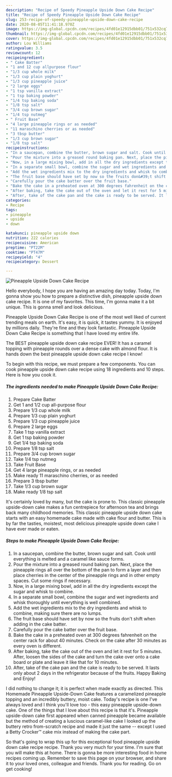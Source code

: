 ```yaml
---
description: "Recipe of Speedy Pineapple Upside Down Cake Recipe"
title: "Recipe of Speedy Pineapple Upside Down Cake Recipe"
slug: 253-recipe-of-speedy-pineapple-upside-down-cake-recipe
date: 2020-08-05T11:41:18.970Z
image: https://img-global.cpcdn.com/recipes/4fd01e12915dbb01/751x532cq70/pineapple-upside-down-cake-recipe-recipe-main-photo.jpg
thumbnail: https://img-global.cpcdn.com/recipes/4fd01e12915dbb01/751x532cq70/pineapple-upside-down-cake-recipe-recipe-main-photo.jpg
cover: https://img-global.cpcdn.com/recipes/4fd01e12915dbb01/751x532cq70/pineapple-upside-down-cake-recipe-recipe-main-photo.jpg
author: Lou Williams
ratingvalue: 3.5
reviewcount: 12
recipeingredient:
- " Cake Batter"
- "1 and 12 cup allpurpose flour"
- "1/3 cup whole milk"
- "1/3 cup plain yoghurt"
- "1/3 cup pineapple juice"
- "2 large eggs"
- "1 tsp vanilla extract"
- "1 tsp baking powder"
- "1/4 tsp baking soda"
- "1/8 tsp salt"
- "3/4 cup brown sugar"
- "1/4 tsp nutmeg"
- " Fruit Base"
- "4 large pineapple rings or as needed"
- "11 maraschino cherries or as needed"
- "3 tbsp butter"
- "1/3 cup brown sugar"
- "1/8 tsp salt"
recipeinstructions:
- "In a saucepan, combine the butter, brown sugar and salt. Cook until everything is melted and a caramel like sauce forms."
- "Pour the mixture into a greased round baking pan. Next, place the pineapple rings all over the bottom of the pan to form a layer and then place cherries in the center of the pineapple rings and in other empty spaces. Cut some rings if necessary."
- "Now, in a large mixing bowl, add in all the dry ingredients except the sugar and whisk to combine."
- "In a separate small bowl, combine the sugar and wet ingredients and whisk thoroughly until everything is well combined."
- "Add the wet ingredients mix to the dry ingredients and whisk to combine, making sure there are no lumps."
- "The fruit base should have set by now so the fruits don&#39;t shift when adding in the cake batter."
- "Carefully pour the cake batter over the fruit base."
- "Bake the cake in a preheated oven at 300 degrees fahrenheit on the center rack for about 40 minutes. Check on the cake after 30 minutes as every oven is different."
- "After baking, take the cake out of the oven and let it rest for 5 minutes. After, loosen the sides of the cake and turn the cake over onto a cake board or plate and leave it like that for 10 minutes."
- "After, take of the cake pan and the cake is ready to be served. It lasts only about 2 days in the refrigerator because of the fruits. Happy Baking and Enjoy!"
categories:
- Recipe
tags:
- pineapple
- upside
- down

katakunci: pineapple upside down 
nutrition: 222 calories
recipecuisine: American
preptime: "PT22M"
cooktime: "PT47M"
recipeyield: "4"
recipecategory: Dessert

---
```



![Pineapple Upside Down Cake Recipe](https://img-global.cpcdn.com/recipes/4fd01e12915dbb01/751x532cq70/pineapple-upside-down-cake-recipe-recipe-main-photo.jpg)

Hello everybody, I hope you are having an amazing day today. Today, I'm gonna show you how to prepare a distinctive dish, pineapple upside down cake recipe. It is one of my favorites. This time, I'm gonna make it a bit unique. This is gonna smell and look delicious.

Pineapple Upside Down Cake Recipe is one of the most well liked of current trending meals on earth. It's easy, it is quick, it tastes yummy. It is enjoyed by millions daily. They're fine and they look fantastic. Pineapple Upside Down Cake Recipe is something that I have loved my entire life.

The BEST pineapple upside down cake recipe EVER! It has a caramel topping with pineapple rounds over a dense cake with almond flour. It is hands down the best pineapple upside down cake recipe I know!


To begin with this recipe, we must prepare a few components. You can cook pineapple upside down cake recipe using 18 ingredients and 10 steps. Here is how you cook it.

<!--inarticleads1-->

##### The ingredients needed to make Pineapple Upside Down Cake Recipe:

1. Prepare  Cake Batter
1. Get 1 and 1/2 cup all-purpose flour
1. Prepare 1/3 cup whole milk
1. Prepare 1/3 cup plain yoghurt
1. Prepare 1/3 cup pineapple juice
1. Prepare 2 large eggs
1. Take 1 tsp vanilla extract
1. Get 1 tsp baking powder
1. Get 1/4 tsp baking soda
1. Prepare 1/8 tsp salt
1. Prepare 3/4 cup brown sugar
1. Take 1/4 tsp nutmeg
1. Take  Fruit Base
1. Get 4 large pineapple rings, or as needed
1. Make ready 11 maraschino cherries, or as needed
1. Prepare 3 tbsp butter
1. Take 1/3 cup brown sugar
1. Make ready 1/8 tsp salt


It&#39;s certainly loved by many, but the cake is prone to. This classic pineapple upside-down cake makes a fun centrepiece for afternoon tea and brings back many childhood memories. This classic pineapple upside down cake starts with an easy homemade cake made with cake flour and butter. This is by far the tasties, moistest, most delicious pineapple upside down cake I have ever made or eaten. 

<!--inarticleads2-->

##### Steps to make Pineapple Upside Down Cake Recipe:

1. In a saucepan, combine the butter, brown sugar and salt. Cook until everything is melted and a caramel like sauce forms.
1. Pour the mixture into a greased round baking pan. Next, place the pineapple rings all over the bottom of the pan to form a layer and then place cherries in the center of the pineapple rings and in other empty spaces. Cut some rings if necessary.
1. Now, in a large mixing bowl, add in all the dry ingredients except the sugar and whisk to combine.
1. In a separate small bowl, combine the sugar and wet ingredients and whisk thoroughly until everything is well combined.
1. Add the wet ingredients mix to the dry ingredients and whisk to combine, making sure there are no lumps.
1. The fruit base should have set by now so the fruits don&#39;t shift when adding in the cake batter.
1. Carefully pour the cake batter over the fruit base.
1. Bake the cake in a preheated oven at 300 degrees fahrenheit on the center rack for about 40 minutes. Check on the cake after 30 minutes as every oven is different.
1. After baking, take the cake out of the oven and let it rest for 5 minutes. After, loosen the sides of the cake and turn the cake over onto a cake board or plate and leave it like that for 10 minutes.
1. After, take of the cake pan and the cake is ready to be served. It lasts only about 2 days in the refrigerator because of the fruits. Happy Baking and Enjoy!


I did nothing to change it; it is perfect when made exactly as directed. This Homemade Pineapple Upside-Down Cake features a caramelized pineapple topping and an incredibly buttery, moist cake. Today&#39;s recipe is one I&#39;ve always loved and I think you&#39;ll love too - this easy pineapple upside-down cake. One of the things that I love about this recipe is that it&#39;s. Pineapple upside-down cake first appeared when canned pineapple became available but the method of creating a luscious caramel-like cake I looked up the buttery retro from-scratch recipe and made it just the same -- except I used a Betty Crocker™ cake mix instead of making the cake part. 

So that's going to wrap this up for this exceptional food pineapple upside down cake recipe recipe. Thank you very much for your time. I'm sure that you will make this at home. There is gonna be more interesting food in home recipes coming up. Remember to save this page on your browser, and share it to your loved ones, colleague and friends. Thank you for reading. Go on get cooking!

